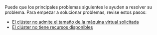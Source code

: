 Puede que los principales problemas siguientes le ayuden a resolver su problema. Para empezar a solucionar problemas, revise estos pasos:

- [El clúster no admite el tamaño de la máquina virtual solicitada](../articles/virtual-machines/windows/troubleshoot-deploy-vm.md#the-cluster-cannot-support-the-requested-vm-size)
- [El clúster no tiene recursos disponibles](../articles/virtual-machines/windows/troubleshoot-deploy-vm.md#the-cluster-does-not-have-free-resources)